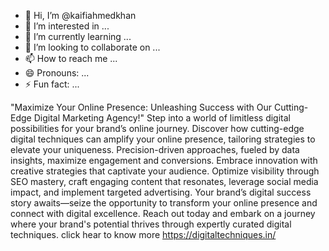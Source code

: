 - 👋 Hi, I’m @kaifiahmedkhan
- 👀 I’m interested in ...
- 🌱 I’m currently learning ...
- 💞️ I’m looking to collaborate on ...
- 📫 How to reach me ...
- 😄 Pronouns: ...
- ⚡ Fun fact: ...

<!---
kaifiahmedkhan/kaifiahmedkhan is a ✨ special ✨ repository because its `README.md` (this file) appears on your GitHub profile.
You can click the Preview link to take a look at your changes.
--->
"Maximize Your Online Presence: Unleashing Success with Our Cutting-Edge Digital Marketing Agency!"
Step into a world of limitless digital possibilities for your brand’s online journey. Discover how cutting-edge digital techniques can amplify your online presence, tailoring strategies to elevate your uniqueness.
Precision-driven approaches, fueled by data insights, maximize engagement and conversions. Embrace innovation with creative strategies that captivate your audience. Optimize visibility through SEO mastery,
craft engaging content that resonates, leverage social media impact, and implement targeted advertising. Your brand’s digital success story awaits—seize the opportunity to transform your online presence and 
connect with digital excellence. Reach out today and embark on a journey where your brand's potential thrives through expertly curated digital techniques. click hear to know more https://digitaltechniques.in/

